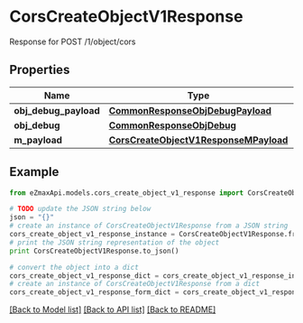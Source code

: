 # CorsCreateObjectV1Response

Response for POST /1/object/cors

## Properties
Name | Type | Description | Notes
------------ | ------------- | ------------- | -------------
**obj_debug_payload** | [**CommonResponseObjDebugPayload**](CommonResponseObjDebugPayload.md) |  | 
**obj_debug** | [**CommonResponseObjDebug**](CommonResponseObjDebug.md) |  | [optional] 
**m_payload** | [**CorsCreateObjectV1ResponseMPayload**](CorsCreateObjectV1ResponseMPayload.md) |  | 

## Example

```python
from eZmaxApi.models.cors_create_object_v1_response import CorsCreateObjectV1Response

# TODO update the JSON string below
json = "{}"
# create an instance of CorsCreateObjectV1Response from a JSON string
cors_create_object_v1_response_instance = CorsCreateObjectV1Response.from_json(json)
# print the JSON string representation of the object
print CorsCreateObjectV1Response.to_json()

# convert the object into a dict
cors_create_object_v1_response_dict = cors_create_object_v1_response_instance.to_dict()
# create an instance of CorsCreateObjectV1Response from a dict
cors_create_object_v1_response_form_dict = cors_create_object_v1_response.from_dict(cors_create_object_v1_response_dict)
```
[[Back to Model list]](../README.md#documentation-for-models) [[Back to API list]](../README.md#documentation-for-api-endpoints) [[Back to README]](../README.md)


